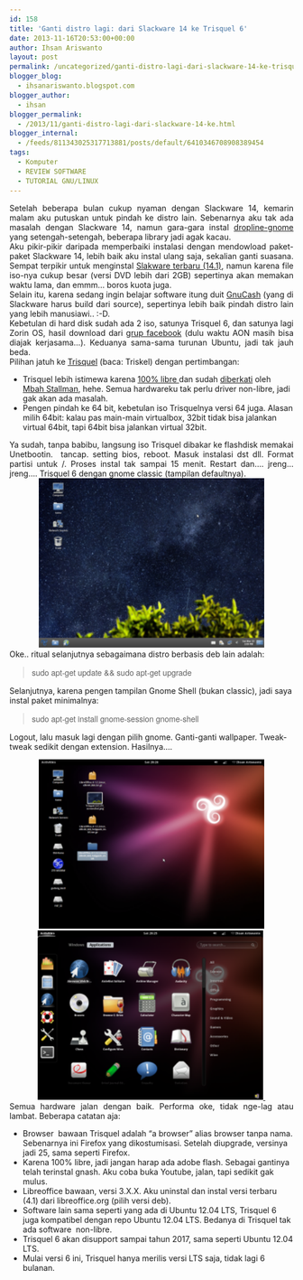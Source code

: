 ```yaml
---
id: 158
title: 'Ganti distro lagi: dari Slackware 14 ke Trisquel 6'
date: 2013-11-16T20:53:00+00:00
author: Ihsan Ariswanto
layout: post
permalink: /uncategorized/ganti-distro-lagi-dari-slackware-14-ke-trisquel-6/
blogger_blog:
  - ihsanariswanto.blogspot.com
blogger_author:
  - ihsan
blogger_permalink:
  - /2013/11/ganti-distro-lagi-dari-slackware-14-ke.html
blogger_internal:
  - /feeds/811343025317713881/posts/default/6410346708908389454
tags:
  - Komputer
  - REVIEW SOFTWARE
  - TUTORIAL GNU/LINUX
---
```

<div style="text-align: justify;">
  Setelah beberapa bulan cukup nyaman dengan Slackware 14, kemarin malam aku putuskan untuk pindah ke distro lain. Sebenarnya aku tak ada masalah dengan Slackware 14, namun gara-gara instal <a href="http://www.droplinegnome.org/" target="_blank">dropline-gnome</a> yang setengah-setengah, beberapa library jadi agak kacau.<br /><a name='more'></a>
</div>

<div style="text-align: justify;">
  Aku pikir-pikir daripada memperbaiki instalasi dengan mendowload paket-paket Slackware 14, lebih baik aku instal ulang saja, sekalian ganti suasana. Sempat terpikir untuk menginstal <a href="http://www.slackware.com/" target="_blank">Slakware terbaru (14.1)</a>, namun karena file iso-nya cukup besar (versi DVD lebih dari 2GB) sepertinya akan memakan waktu lama, dan emmm&#8230; boros kuota juga.
</div>

<div style="text-align: justify;">
</div>

<div style="text-align: justify;">
  Selain itu, karena sedang ingin belajar software itung duit <a href="http://www.gnucash.org/" target="_blank">GnuCash</a> (yang di Slackware harus build dari source), sepertinya lebih baik pindah distro lain yang lebih manusiawi.. :-D.&nbsp;
</div>

<div style="text-align: justify;">
</div>

<div style="text-align: justify;">
  Kebetulan di hard disk sudah ada 2 iso, satunya Trisquel 6, dan satunya lagi Zorin OS, hasil download dari <a href="https://facebook.com/groups/631892160170483" target="_blank">grup facebook</a> (dulu waktu AON masih bisa diajak kerjasama&#8230;). Keduanya sama-sama turunan Ubuntu, jadi tak jauh beda.
</div>

<div style="text-align: justify;">
</div>

<div style="text-align: justify;">
  Pilihan jatuh ke <a href="http://trisquel.info/" target="_blank">Trisquel</a> (baca: Triskel) dengan pertimbangan:
</div>

  * Trisquel lebih istimewa karena <a href="http://en.wikipedia.org/wiki/Free_software" target="_blank">100% libre </a>dan sudah <a href="http://www.gnu.org/distros/free-distros.html" target="_blank">diberkati</a> oleh <a href="http://en.wikipedia.org/wiki/Richard_Stallman" target="_blank">Mbah Stallman,</a> hehe. Semua hardwareku tak perlu driver non-libre, jadi gak akan ada masalah.
  * Pengen pindah ke 64 bit, kebetulan iso Trisquelnya versi 64 juga. Alasan milih 64bit: kalau pas main-main virtualbox, 32bit tidak bisa jalankan virtual 64bit, tapi 64bit bisa jalankan virtual 32bit.

<div style="text-align: justify;">
  Ya sudah, tanpa babibu, langsung iso Trisquel dibakar ke flashdisk memakai Unetbootin.&nbsp; tancap. setting bios, reboot. Masuk instalasi dst dll. Format partisi untuk /. Proses instal tak sampai 15 menit. Restart dan&#8230;. jreng&#8230; jreng&#8230;. Trisquel 6 dengan gnome classic (tampilan defaultnya).
</div>

<div style="text-align: justify;">
</div>

<div style="clear: both; text-align: center;">
  <a href="/wp-content/uploads/2013/11/Trisquel_6.0_LTS_screenshot.png" style="margin-left: 1em; margin-right: 1em;"><img border="0" height="300" src="/wp-content/uploads/2013/11/Trisquel_6.0_LTS_screenshot-300x225.png" width="400" /></a>
</div>

<div style="text-align: justify;">
</div>

<div style="text-align: justify;">
  Oke.. ritual selanjutnya sebagaimana distro berbasis deb lain adalah:&nbsp;
</div>

> <div style="text-align: justify;">
>   <span style="font-family: &quot;Helvetica Neue&quot;,Arial,Helvetica,sans-serif;">sudo apt-get update && sudo apt-get upgrade</span>
> </div>

Selanjutnya, karena pengen tampilan Gnome Shell (bukan classic), jadi saya instal paket minimalnya:

> <span style="font-family: &quot;Helvetica Neue&quot;,Arial,Helvetica,sans-serif;">sudo apt-get install gnome-session gnome-shell</span>

Logout, lalu masuk lagi dengan pilih gnome. Ganti-ganti wallpaper. Tweak-tweak sedikit dengan extension. Hasilnya&#8230;. 



<div style="clear: both; text-align: center;">
  <a href="/wp-content/uploads/2013/11/Screenshot-from-2013-11-16-20-26-34.png" style="margin-left: 1em; margin-right: 1em;"><img border="0" height="300" src="/wp-content/uploads/2013/11/Screenshot-from-2013-11-16-20-26-34-300x225.png" width="400" /></a>
</div>

<div style="text-align: center;">
  <a href="/wp-content/uploads/2013/11/Screenshot-from-2013-11-16-20-25-54.png" style="margin-left: 1em; margin-right: 1em;"><img border="0" height="300" src="/wp-content/uploads/2013/11/Screenshot-from-2013-11-16-20-25-54-300x225.png" width="400" />&nbsp;</a>
</div>

<div style="text-align: justify;">
</div>

<div style="text-align: justify;">
  Semua hardware jalan dengan baik. Performa oke, tidak nge-lag atau lambat. Beberapa catatan aja:
</div>

  * Browser&nbsp; bawaan Trisquel adalah &#8220;a browser&#8221; alias browser tanpa nama. Sebenarnya ini Firefox yang dikostumisasi. Setelah diupgrade, versinya jadi 25, sama seperti Firefox.
  * Karena 100% libre, jadi jangan harap ada adobe flash. Sebagai gantinya telah terinstal gnash. Aku coba buka Youtube, jalan, tapi sedikit gak mulus.
  * Libreoffice bawaan, versi 3.X.X. Aku uninstal dan instal versi terbaru (4.1) dari libreoffice.org (pilih versi deb).
  * Software lain sama seperti yang ada di Ubuntu 12.04 LTS, Trisquel 6 juga kompatibel dengan repo Ubuntu 12.04 LTS. Bedanya di Trisquel tak ada software&nbsp; non-libre.
  * Trisquel 6 akan disupport sampai tahun 2017, sama seperti Ubuntu 12.04 LTS.
  * Mulai versi 6 ini, Trisquel hanya merilis versi LTS saja, tidak lagi 6 bulanan.